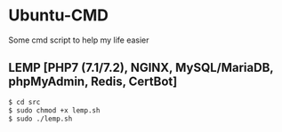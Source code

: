 # Ubuntu-CMD

Some cmd script to help my life easier

## LEMP [PHP7 (7.1/7.2), NGINX, MySQL/MariaDB, phpMyAdmin, Redis, CertBot]

```sh
$ cd src
$ sudo chmod +x lemp.sh
$ sudo ./lemp.sh
```